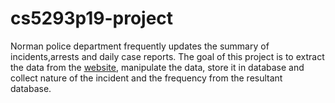 # cs5293p19-project
Norman police department frequently updates the summary of incidents,arrests and daily case reports. The goal of this project is to extract the data from the [website](http://normanpd.normanok.gov/content/daily-activity), manipulate the data, store it in database and collect nature of the incident and the frequency from the resultant database.
